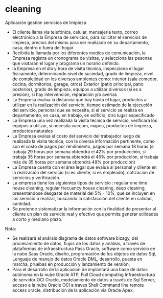 # cleaning
Aplicación gestión servicios de limpieza
- El cliente llama via telefónica, celular, mensajeria texto, correo electrónico a la Empresa de servicios, para solicitar el servicios de limpieza, precios del mismo para ser realizado en su departamento, casa, dentro o fuera del hogar
- Recibida la llamada por los diferentes medios de comunicación, la Empresa registra un cronograma de visitas, y selecciona las pesonas que visitarán el lugar y programa un horario definido.
- la Empresa en el día y hora de visita técnica, inspecciona el lugar fisicamente, determinando nivel de suciedad, grado de limpieza, nivel de complejidad en los diversos ambientes como: interior (sala comedor, cocina, dormitorios, garage, otros) Exterior (patio principal, patio posterior), grado de limpieza, equipos a utilizar diversos (si es a presión), si hay intervención, reparación y/o averías
- La Empresa evalua la distancia que hay hasta el lugar, productos a utilizar en la realización del servicio, tiempo estimado de la ejecución del servicio, personal que se necesita, si el servicio se realiza en departamento, en casa, en trabajo, en edificio, otro lugar especificado
- La Empresa una vez realizada la visita técnica de servicio, verificará los equipos a utilizar, si necesita vaccum, mapos, productos de limpieza, productos naturales
- La Empresa evalua el costo del servicio del trabajador luego de realizada la visita técnica, con la diversa información pertinente, como son el costo de pagos por rendimiento, pagos por semana 18 horas (si trabaja 29 horas por semana obtendrá el 42% por produccción, si trabaja 35 horas por semana obtendrá el 45% por producción, si trabaja más de 35 horas por semana obtendrá 48% por producción)
- La Empresa cuenta con el área legal que evalua al personal y cliente en la realización del servicio (si es cliente, si es empleado), cotización de servicios y verificación.
- La empresa tiene los siguientes tipos de servicio : regular one time house cleaning, regular frecuency house cleaning, deep cleaning, presentándose desgaste de material del 5% - 10%, que se incluyen en los servicio a realizar, buscando la satisfacción del cliente en calidad, cantidad.
- Se pretende sistematizar la información con la finalidad de presentar al cliente un plan de servicio real y efectivo que permita generar utilidades a corto y mediano plazo.

Nota: 
- Se realizará el análisis diagrama de datos software bizagy, del procesamiento de datos, flujos de los datos y análisis, a través de plataformas de infraestructura Pass Oracle, software como servicio en la nube Saas Oracle, diseño, programación de los objetos de datos Sql, Lenguaje de manejo de datos Oracle DML, desarrollo, puesta en marcha, pruebas en producción y lanzamiento de versión.
- Para el desarrollo de la aplicacíon de implantará una base de datos autónoma en la nube Oracle ATP, Full Cloud computing Infraestructura de servidor OCI Oracle, modelamiento de datos a través de Sql Server, acceso a la nube Oracle OCI a traves Shell Command line remote access oracle, distribución de la aplicación via Oracle Apex.
